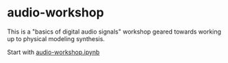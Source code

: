 # audio-workshop

This is a "basics of digital audio signals" workshop geared towards working up
to physical modeling synthesis.

Start with [audio-workshop.ipynb](https://github.com/kreauniv/audio-workshop/blob/main/audio-workshop.ipynb)

